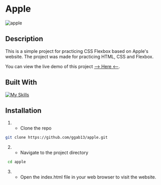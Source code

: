 # Apple


![apple](https://github.com/ggab13/apple/assets/67071512/9a5fd013-87dc-4dbc-94c8-fb278df8e96c)



## Description

This is a simple project for practicing CSS Flexbox based on Apple's website. 
The project was made for practicing HTML, CSS and Flexbox.

You can view the live demo of this project [--> Here <--](https://ggab13.github.io/apple/).

## Built With

[![My Skills](https://skillicons.dev/icons?i=html,css)](https://skillicons.dev)


## Installation 

1. - Clone the repo
 ```sh
git clone https://github.com/ggab13/apple.git
   ```

2. - Navigate to the project directory
```sh
 cd apple
 ```
3. - Open the index.html file in your web browser to visit the website.
